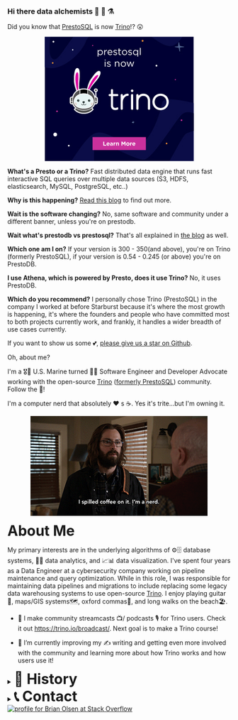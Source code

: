 ### Hi there data alchemists 👋 💾 ⚗️

Did you know that [PrestoSQL](https://prestosql.io) is now [Trino](https://trino.io)!? 😲

<p align="center">
  <a href="https://trino.io/blog/2020/12/27/announcing-trino.html" target="_blank"><img align="center" src="Trino.jpg"/></a>
</p>

**What's a Presto or a Trino?** Fast distributed data engine that runs fast interactive SQL queries over multiple data sources (S3, HDFS, elasticsearch, MySQL, PostgreSQL, etc..)

**Why is this happening?** <a href="https://trino.io/blog/2020/12/27/announcing-trino.html" target="_blank">Read this blog</a> to find out more. 

**Wait is the software changing?** No, same software and community under a different banner, unless you're on prestodb.

**Wait what's prestodb vs prestosql?** That's all explained in <a href="https://trino.io/blog/2020/12/27/announcing-trino.html" target="_blank">the blog</a> as well.

**Which one am I on?** If your version is 300 - 350(and above), you're on Trino (formerly PrestoSQL), if your version is 0.54 - 0.245 (or above) you're on PrestoDB.

**I use Athena, which is powered by Presto, does it use Trino?** No, it uses PrestoDB.

**Which do you recommend?** I personally chose Trino (PrestoSQL) in the company I worked at before Starburst because it's where the most growth is happening, it's where the founders and people who have committed most to both projects currently work, and frankly, it handles a wider breadth of use cases currently. 

If you want to show us some 💕, [please give us a star on Github](https://github.com/trinodb/trino/blob/master/.github/star.png). 

Oh, about me?

I'm a 🎖️👨 U.S. Marine turned 👨‍💻 Software Engineer and Developer Advocate working with the open-source [Trino](trino.io) ([formerly PrestoSQL](https://trino.io/blog/2020/12/27/announcing-trino.html)) community. Follow the 🐇!

I'm a computer nerd that absolutely ❤️ s ☕. Yes it's trite...but I'm owning it.
<p align="center">
  <img align="center" src="nerd.gif"/>
</p>

<strong style='font-size:2rem;'>About Me </strong>

My primary interests are in the underlying algorithms of ⚙️🗄️ database systems, 💽🔎 data analytics, and 📈📊 data visualization. I've spent four years as a Data Engineer at a cybersecurity company working on pipeline maintenance and query optimization. While in this role, I was responsible for maintaining data pipelines and migrations to include replacing some legacy data warehousing systems to use open-source [Trino](trino.io). I enjoy playing guitar🎸, maps/GIS systems🗺️, oxford commas🔣, and long walks on the beach🏖️.

- 🔭 I make community streamcasts 📺/ podcasts 🎙️ for Trino users. Check it out https://trino.io/broadcast/. Next goal is to make a Trino course!

- 🌱 I’m currently improving my ✍️ writing and getting even more involved with the community and learning more about how Trino works and how users use it!

<details><summary><strong style='font-size:2rem;'>📜 History</strong></summary>
<p align="center">
  <img align="center" src="marine.gif"/>
</p>
I served six years in the Marine Corps and got out with an honorable discharge as a Sergeant. During that time my job was to maintain data communications 📡 through networking systems for a battalion for field operations. Experiencing the technology that enabled Marines to complete their mission planted a curiosity in me that led to my career in computation. 

</details>

<details><summary><strong style='font-size:2rem;'>📞 Contact </strong></summary>

- Dev: https://dev.to/bitsondatadev
- Twitter: https://twitter.com/bitsondatadev
- Twitch: https://www.twitch.tv/bitsondatadev
- LinkedIn: https://www.linkedin.com/in/bitsondatadev/
- Instagram: https://www.instagram.com/bitsondatadev/
- Reddit: https://www.reddit.com/user/bitsondatadev 
- Stack Overflow: https://stackoverflow.com/users/2023810/brian-olsen
</details>

<a href="https://stackoverflow.com/users/2023810/brian-olsen">
 <img src="https://stackoverflow.com/users/flair/2023810.png?theme=dark" 
   width="208" 
   height="58" 
   alt="profile for Brian Olsen at Stack Overflow" 
   title="profile for Brian Olsen at Stack Overflow">
</a>


<!--
**bitsondatadev/bitsondatadev** is a ✨ _special_ ✨ repository because its `README.md` (this file) appears on your GitHub profile.

Here are some ideas to get you started:

- 🔭 I’m currently working on ...
- 🌱 I’m currently learning ...
- 👯 I’m looking to collaborate on ...
- 🤔 I’m looking for help with ...
- 💬 Ask me about ...
- 📫 How to reach me: ...
- 😄 Pronouns: ...
- ⚡ Fun fact: ...
-->
